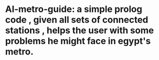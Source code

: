 # AI-metro-guide: a simple prolog code , given all sets of connected stations , helps the user with some problems he might face in egypt's metro. 
